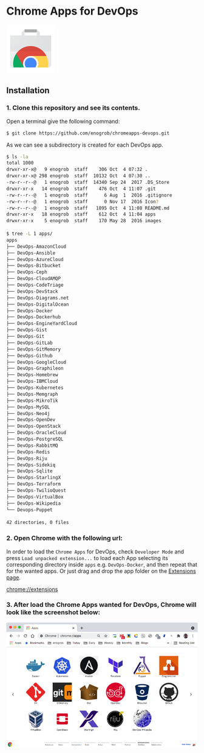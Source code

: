 # Chrome Apps for DevOps

![Chrome Apps logo](images/chrome_apps.png)

## Installation

### 1. Clone this repository and see its contents.
Open a terminal give the following command:

```bash
$ git clone https://github.com/enogrob/chromeapps-devops.git
```

As we can see a subdirectory is created for each DevOps app.

```bash
$ ls -la
total 1000
drwxr-xr-x@   9 enogrob  staff    306 Oct  4 07:32 .
drwxr-xr-x@ 298 enogrob  staff  10132 Oct  4 07:30 ..
-rw-r--r--@   1 enogrob  staff  14340 Sep 24  2017 .DS_Store
drwxr-xr-x   14 enogrob  staff    476 Oct  4 11:07 .git
-rw-r--r--@   1 enogrob  staff      6 Aug  1  2016 .gitignore
-rw-r--r--@   1 enogrob  staff      0 Nov 17  2016 Icon?
-rw-r--r--@   1 enogrob  staff   1895 Oct  4 11:08 README.md
drwxr-xr-x   18 enogrob  staff    612 Oct  4 11:04 apps
drwxr-xr-x    5 enogrob  staff    170 May 28  2016 images

$ tree -L 1 apps/
apps
├── DevOps-AmazonCloud
├── DevOps-Ansible
├── DevOps-AzureCloud
├── DevOps-Bitbucket
├── DevOps-Ceph
├── DevOps-CloudAMQP
├── DevOps-CodeTriage
├── DevOps-DevStack
├── DevOps-Diagrams.net
├── DevOps-DigitalOcean
├── DevOps-Docker
├── DevOps-Dockerhub
├── DevOps-EngineYardCloud
├── DevOps-Gist
├── DevOps-Git
├── DevOps-GitLab
├── DevOps-GitMemory
├── DevOps-Github
├── DevOps-GoogleCloud
├── DevOps-Graphileon
├── DevOps-Homebrew
├── DevOps-IBMCloud
├── DevOps-Kubernetes
├── DevOps-Memgraph
├── DevOps-MikroTik
├── DevOps-MySQL
├── DevOps-Neo4j
├── DevOps-OpenDev
├── DevOps-OpenStack
├── DevOps-OracleCloud
├── DevOps-PostgreSQL
├── DevOps-RabbitMQ
├── DevOps-Redis
├── DevOps-Riju
├── DevOps-Sidekiq
├── DevOps-Sqlite
├── DevOps-StarlingX
├── DevOps-Terraform
├── DevOps-TwilioQuest
├── DevOps-VirtualBox
├── DevOps-Wikipedia
└── Devops-Puppet

42 directories, 0 files
```

### 2. Open Chrome with the following url:
In order to load the `Chrome Apps` for DevOps, check `Developer Mode` and press `Load unpacked extension...` to load each App selecting its corresponding directory inside `apps` e.g. `DevOps-Docker`, and then repeat that for the wanted apps. Or just drag and drop the app folder on the [Extensions page](chrome://extensions).

[chrome://extensions](chrome://extensions)

### 3. After load the Chrome Apps wanted for DevOps, Chrome will look like the screenshot below:

![Chrome screenshot](images/chrome_screenshot1.png)
